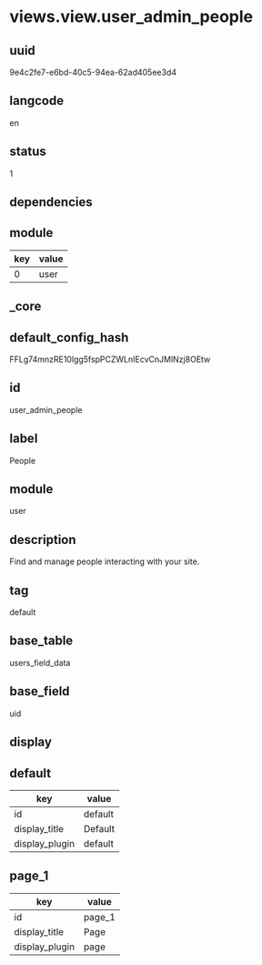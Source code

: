 # views.view.user_admin_people

## uuid
9e4c2fe7-e6bd-40c5-94ea-62ad405ee3d4

## langcode
en

## status
1

## dependencies

## module
|key|value|
|-|-|
|0|user|


## _core

## default_config_hash
FFLg74mnzRE10lgg5fspPCZWLnIEcvCnJMlNzj8OEtw

## id
user_admin_people

## label
People

## module
user

## description
Find and manage people interacting with your site.

## tag
default

## base_table
users_field_data

## base_field
uid

## display

## default
|key|value|
|-|-|
|id|default|
|display_title|Default|
|display_plugin|default|


## page_1
|key|value|
|-|-|
|id|page_1|
|display_title|Page|
|display_plugin|page|

